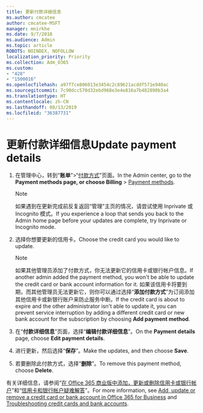 ```yaml
---
title: 更新付款详细信息
ms.author: cmcatee
author: cmcatee-MSFT
manager: mnirkhe
ms.date: 9/7/2018
ms.audience: Admin
ms.topic: article
ROBOTS: NOINDEX, NOFOLLOW
localization_priority: Priority
ms.collection: Adm_O365
ms.custom:
- "428"
- "1500016"
ms.openlocfilehash: a97f7ce806013e3454c2c89621acddf571e940ac
ms.sourcegitcommit: 7c90dcc570d32ebd968e3e4e816a7b482890b3a4
ms.translationtype: HT
ms.contentlocale: zh-CN
ms.lasthandoff: 08/13/2019
ms.locfileid: "36387731"
---
```

# <a name="update-payment-details"></a><span data-ttu-id="efc3e-102">更新付款详细信息</span><span class="sxs-lookup"><span data-stu-id="efc3e-102">Update payment details</span></span>

1. <span data-ttu-id="efc3e-103">在管理中心，转到“**账单**”\>“[付款方式](https://go.microsoft.com/fwlink/p/?linkid=2018806)”页面。</span><span class="sxs-lookup"><span data-stu-id="efc3e-103">In the Admin center, go to the **Payment methods page, or choose Billing** \> [Payment methods](https://go.microsoft.com/fwlink/p/?linkid=2018806).</span></span>

    > [!NOTE]
    > <span data-ttu-id="efc3e-104">如果遇到在更新完成前反复返回“管理”主页的情况，请尝试使用 Inprivate 或 Incognito 模式。</span><span class="sxs-lookup"><span data-stu-id="efc3e-104">If you experience a loop that sends you back to the Admin home page before your updates are complete, try Inprivate or Incognito mode.</span></span>
  
2. <span data-ttu-id="efc3e-105">选择你想要更新的信用卡。</span><span class="sxs-lookup"><span data-stu-id="efc3e-105">Choose the credit card you would like to update.</span></span>

    > [!NOTE]
    > <span data-ttu-id="efc3e-106">如果其他管理员添加了付款方式，你无法更新它的信用卡或银行帐户信息。</span><span class="sxs-lookup"><span data-stu-id="efc3e-106">If another admin added the payment method, you won't be able to update the credit card or bank account information for it.</span></span> <span data-ttu-id="efc3e-107">如果该信用卡将要到期，而其他管理员无法更新它，则你可以通过选择“**添加付款方式**”为订阅添加其他信用卡或新银行账户来防止服务中断。</span><span class="sxs-lookup"><span data-stu-id="efc3e-107">If the credit card is about to expire and the other administrator isn't able to update it, you can prevent service interruption by adding a different credit card or new bank account for the subscription by choosing **Add payment method**.</span></span>
  
3. <span data-ttu-id="efc3e-108">在“**付款详细信息**”页面，选择“**编辑付款详细信息**”。</span><span class="sxs-lookup"><span data-stu-id="efc3e-108">On the **Payment details** page, choose **Edit payment details**.</span></span>

4. <span data-ttu-id="efc3e-109">进行更新，然后选择“**保存**”。</span><span class="sxs-lookup"><span data-stu-id="efc3e-109">Make the updates, and then choose **Save**.</span></span>

5. <span data-ttu-id="efc3e-110">若要删除此付款方式，选择“**删除**”。</span><span class="sxs-lookup"><span data-stu-id="efc3e-110">To remove this payment method, choose **Delete**.</span></span>

<span data-ttu-id="efc3e-111">有关详细信息，请参阅“[在 Office 365 商业版中添加，更新或删除信用卡或银行帐户](https://docs.microsoft.com/zh-CN/office365/admin/subscriptions-and-billing/add-update-or-remove-credit-card-or-bank-account)”和“[信用卡和银行帐户疑难解答](https://docs.microsoft.com/zh-CN/office365/admin/subscriptions-and-billing/add-update-or-remove-credit-card-or-bank-account#troubleshooting-credit-cards-and-bank-accounts)”。</span><span class="sxs-lookup"><span data-stu-id="efc3e-111">For more information, see [Add, update or remove a credit card or bank account in Office 365 for Business](https://docs.microsoft.com/en-us/office365/admin/subscriptions-and-billing/add-update-or-remove-credit-card-or-bank-account) and [Troubleshooting credit cards and bank accounts](https://docs.microsoft.com/en-us/office365/admin/subscriptions-and-billing/add-update-or-remove-credit-card-or-bank-account#troubleshooting-credit-cards-and-bank-accounts).</span></span>